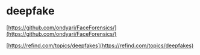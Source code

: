 # deepfake
[https://github.com/ondyari/FaceForensics/](https://github.com/ondyari/FaceForensics/)


[https://refind.com/topics/deepfakes](https://refind.com/topics/deepfakes)
